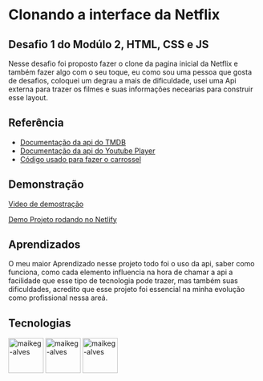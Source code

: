 
# Clonando a interface da Netflix 

## Desafio 1 do Modúlo 2, HTML, CSS e JS  

Nesse desafio foi proposto fazer o clone da pagina inicial da Netflix e também fazer algo com o seu toque, eu como sou uma pessoa que gosta de desafios, coloquei um degrau a mais de dificuldade, usei uma Api externa para trazer os filmes e suas informações necearias para construir esse layout.


## Referência

 - [Documentação da api do TMDB](https://www.themoviedb.org/settings/api)
 - [Documentação da api do Youtube Player](https://developers.google.com/youtube/iframe_api_reference)
 - [Código usado para fazer o carrossel](https://codepen.io/Adv4nc3d/pen/wvMVdEr)

## Demonstração

[Video de demostração](https://youtu.be/80oMOMwiXds)

[Demo Projeto rodando no Netlify](https://62c1b6f0a2d42722f0d7e224--soft-cucurucho-3d3e1c.netlify.app/)

## Aprendizados

O meu maior Aprendizado nesse projeto todo foi o uso da api, saber como funciona, como cada elemento influencia na hora de chamar a api a facilidade que esse tipo de tecnologia pode trazer, mas também suas dificuldades, acredito que esse projeto foi essencial na minha evolução como profissional nessa areá.


## Tecnologias

<div style="display: inline_block">  

  <img align="center" alt="maikeg-alves" height="70" width="70" src="https://github.com/maikeg-alves/frp/blob/main/icons8-javascript.svg" />
  
  <img align="center" alt="maikeg-alves" height="70" width="70" src="https://cdn.jsdelivr.net/gh/devicons/devicon/icons/html5/html5-plain-wordmark.svg"/>

  <img align="center" alt="maikeg-alves" height="70" width="70" src="https://cdn.jsdelivr.net/gh/devicons/devicon/icons/css3/css3-plain-wordmark.svg"/>
  
</div>
